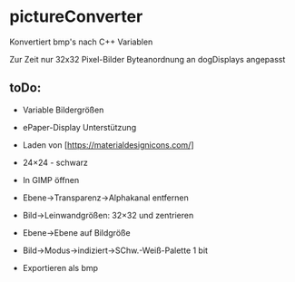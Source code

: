 # pictureConverter
Konvertiert bmp's nach C++ Variablen

Zur Zeit nur 32x32 Pixel-Bilder
Byteanordnung an dogDisplays angepasst

## toDo:
* Variable Bildergrößen
* ePaper-Display Unterstützung


* Laden von [https://materialdesignicons.com/]
* 24×24 - schwarz
* In GIMP öffnen
* Ebene→Transparenz→Alphakanal entfernen
* Bild→Leinwandgrößen: 32×32 und zentrieren
* Ebene→Ebene auf Bildgröße
* Bild→Modus→indiziert→SChw.-Weiß-Palette 1 bit
* Exportieren als bmp
